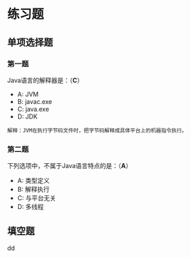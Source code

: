练习题
================================================================================
## 单项选择题

### 第一题
Java语言的解释器是：（**C**）
+ A: JVM
+ B: javac.exe
+ C: java.exe
+ D: JDK
```
解释：JVM在执行字节码文件时，把字节码解释成具体平台上的机器指令执行。
```

### 第二题
下列选项中，不属于Java语言特点的是：（**A**）
+ A: 类型定义
+ B: 解释执行
+ C: 与平台无关
+ D: 多线程


## 填空题

































dd

